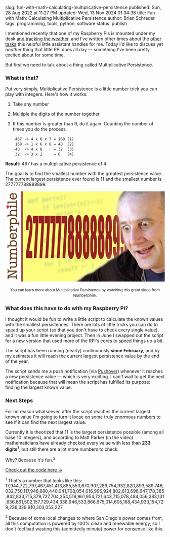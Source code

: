 slug: fun-with-math-calculating-multiplicative-persistence
published: Sun, 28 Aug 2022 at 11:27 PM
updated: Wed, 13 Nov 2024 01:34:38 
title: Fun with Math: Calculating Multiplicative Persistence
author: Brian Schrader
tags: programming, tools, python, software
status: publish

I mentioned recently that one of my Raspberry Pis is mounted under my desk [and tracking the weather][1], and I've written other times about the [other tasks][4] this helpful little assistant handles for me. Today I'd like to discuss yet *another* thing that little RPi does all day &mdash; something I've been pretty excited about for some time.

But first we need to talk about a thing called Multiplicative Persistence.

### What is that?

Put very simply, Multiplicative Persistence is a little number trick you can play with integers. Here's how it works:

1. Take any number
2. Multiple the digits of the number together
3. If this number is greater than 9, do it again. Counting the number of times you do the process.

        467 -> 4 x 6 x 7 = 168 (1)
        168 -> 1 x 6 x 8 = 48  (2)
        48  -> 4 x 8     = 32  (3)
        32  -> 3 x 2     = 6   (4)

<b>Result:</b> 467 has a multiplicative persistence of 4

The goal is to find the smallest number with the greatest persistence value. The current largest persistence ever found is 11 and the smallest number is 277777788888899.

[![What's special about 277777788888899? - Numberphile][3]][2]
<center><small>You can learn more about Multiplicative Persistence by watching this great video from Numberphile.</small></center>


### What does this have to do with my Raspberry Pi?


I thought it would be fun to write a little script to calculate the known values with the smallest persistences. There are lots of little tricks you can do to speed up your script (so that you don't have to check every single value), and it was a fun little evening project. Then in June I swapped out the script for a new version that used more of the RPi's cores to speed things up a bit.

The script has been running (nearly) continuously **since February**, and by my estimates it will reach the current largest persistence value by the end of the year.

The script sends me a push notification (via [Pushover][5]) whenever it reaches a new persistence value &mdash; which is very exciting. I can't wait to get the next notification because that will mean the script has fulfilled its purpose: finding the largest known value.


### Next Steps

For no reason whatsoever, after the script reaches the current largest known value I'm going to turn it loose on some truly enormous numbers to see if it can find the next largest value.

Currently it is theorized that 11 is the largest persistence possible (among all base 10 integers), and according to Matt Parker (in the video) mathematicians have already checked every value with less than **233 digits**<sup>1</sup>, but still there are a lot more numbers to check.

Why? Because it's fun.<sup>2</sup>

[Check out the code here &#8594;](https://gist.github.com/Sonictherocketman/49361941c730b31fe5b822d8bbb1d945)

<div class="footnote" style="word-wrap: anywhere;">
<p><sup>1</sup> That's a number that looks like this: <br />
17,944,722,797,467,451,413,885,553,670,907,289,754,932,820,893,589,746,032,750,117,948,680,440,041,708,054,016,996,924,802,613,696,647,178,385,842,833,715,379,727,704,254,519,961,954,721,643,715,078,484,056,283,131,636,661,502,157,729,434,338,946,533,866,675,014,605,168,434,933,154,729,236,329,910,303,053,227</p>
<p><sup>2</sup> Because of some local changes to where San Diego's power comes from, all this computation is powered by 100% clean and renewable energy, so I don't feel bad wasting this (admittedly minute) power for nonsense like this.</p>
</div>

[1]: /archive/whether-to-monitor-the-weather-and-more/
[2]: https://www.youtube.com/watch?v=Wim9WJeDTHQ
[3]: /images/blog/222777-mp.jpg
[4]: /archive/building-a-personalized-newsletter-with-bash-and-a-raspberry-pi/
[5]: /archive/using-pushover-for-super-simple-sysadmin-alerts/
